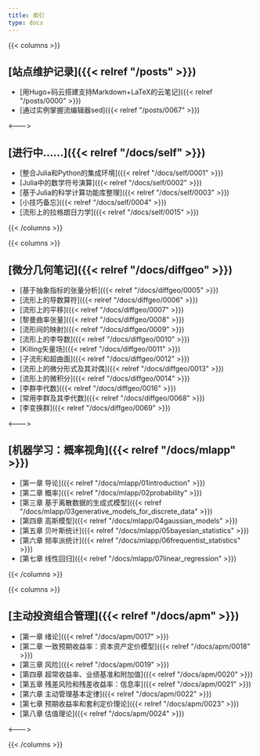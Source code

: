 ```yaml
---
title: 索引
type: docs
---
```


{{< columns >}}

## [**站点维护记录**]({{< relref "/posts" >}})
- [用Hugo+码云搭建支持Markdown+LaTeX的云笔记]({{< relref "/posts/0000" >}})  
- [通过实例掌握流编辑器sed]({{< relref "/posts/0067" >}})  

<--->

## [**进行中......**]({{< relref "/docs/self" >}}) 
- [整合Julia和Python的集成环境]({{< relref "/docs/self/0001" >}})  
- [Julia中的数学符号演算]({{< relref "/docs/self/0002" >}}) 
- [基于Julia的科学计算功能库整理]({{< relref "/docs/self/0003" >}})  
- [小技巧备忘]({{< relref "/docs/self/0004" >}})    
- [流形上的拉格朗日力学]({{< relref "/docs/self/0015" >}})  

{{< /columns >}}

{{< columns >}}

## [**微分几何笔记**]({{< relref "/docs/diffgeo" >}})
- [基于抽象指标的张量分析]({{< relref "/docs/diffgeo/0005" >}})  
- [流形上的导数算符]({{< relref "/docs/diffgeo/0006" >}}) 
- [流形上的平移]({{< relref "/docs/diffgeo/0007" >}})  
- [黎曼曲率张量]({{< relref "/docs/diffgeo/0008" >}})    
- [流形间的映射]({{< relref "/docs/diffgeo/0009" >}})  
- [流形上的李导数]({{< relref "/docs/diffgeo/0010" >}})  
- [Killing矢量场]({{< relref "/docs/diffgeo/0011" >}})  
- [子流形和超曲面]({{< relref "/docs/diffgeo/0012" >}}) 
- [流形上的微分形式及其对偶]({{< relref "/docs/diffgeo/0013" >}})
- [流形上的微积分]({{< relref "/docs/diffgeo/0014" >}}) 
- [李群李代数]({{< relref "/docs/diffgeo/0016" >}})  
- [常用李群及其李代数]({{< relref "/docs/diffgeo/0068" >}})  
- [李变换群]({{< relref "/docs/diffgeo/0069" >}}) 

<--->

## [**机器学习：概率视角**]({{< relref "/docs/mlapp" >}})
- [第一章 导论]({{< relref "/docs/mlapp/01introduction" >}})
- [第二章 概率]({{< relref "/docs/mlapp/02probability" >}})
- [第三章 基于离散数据的生成式模型]({{< relref "/docs/mlapp/03generative_models_for_discrete_data" >}})
- [第四章 高斯模型]({{< relref "/docs/mlapp/04gaussian_models" >}})
- [第五章 贝叶斯统计]({{< relref "/docs/mlapp/05bayesian_statistics" >}})
- [第六章 频率派统计]({{< relref "/docs/mlapp/06frequentist_statistics" >}})
- [第七章 线性回归]({{< relref "/docs/mlapp/07linear_regression" >}})

{{< /columns >}}

{{< columns >}}

## [**主动投资组合管理**]({{< relref "/docs/apm" >}})
- [第一章 绪论]({{< relref "/docs/apm/0017" >}})
- [第二章 一致预期收益率：资本资产定价模型]({{< relref "/docs/apm/0018" >}})
- [第三章 风险]({{< relref "/docs/apm/0019" >}})
- [第四章 超常收益率、业绩基准和附加值]({{< relref "/docs/apm/0020" >}})
- [第五章 残差风险和残差收益率：信息率]({{< relref "/docs/apm/0021" >}})
- [第六章 主动管理基本定律]({{< relref "/docs/apm/0022" >}})
- [第七章 预期收益率和套利定价理论]({{< relref "/docs/apm/0023" >}})
- [第八章 估值理论]({{< relref "/docs/apm/0024" >}})

<--->



{{< /columns >}}

